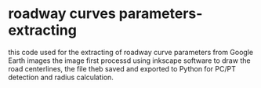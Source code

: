 # roadway curves parameters-extracting
this code used for the extracting of roadway curve parameters from Google Earth images
the image first processd using inkscape software to draw the road centerlines,  the file theb saved and exported to Python for PC/PT detection and radius calculation. 
